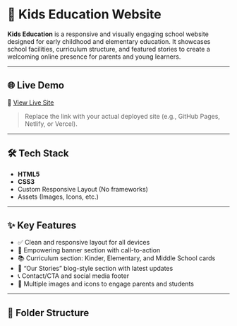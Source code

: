 # 🎒 Kids Education Website

**Kids Education** is a responsive and visually engaging school website designed for early childhood and elementary education. It showcases school facilities, curriculum structure, and featured stories to create a welcoming online presence for parents and young learners.

---

## 🌐 Live Demo

🔗 [View Live Site](https://your-live-link.com)

> Replace the link with your actual deployed site (e.g., GitHub Pages, Netlify, or Vercel).

---

## 🛠️ Tech Stack

- **HTML5**
- **CSS3**
- Custom Responsive Layout (No frameworks)
- Assets (Images, Icons, etc.)

---

## ✨ Key Features

- ✅ Clean and responsive layout for all devices  
- 🧒 Empowering banner section with call-to-action  
- 📚 Curriculum section: Kinder, Elementary, and Middle School cards  
- 📖 “Our Stories” blog-style section with latest updates  
- 📞 Contact/CTA and social media footer  
- 📸 Multiple images and icons to engage parents and students  

---

## 📁 Folder Structure

